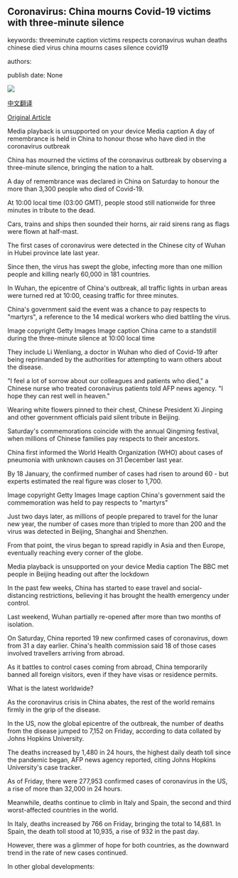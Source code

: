 ## Coronavirus: China mourns Covid-19 victims with three-minute silence

keywords: threeminute caption victims respects coronavirus wuhan deaths chinese died virus china mourns cases silence covid19

authors: 

publish date: None

![](https://ichef.bbci.co.uk/images/ic/1024x576/p088nwd9.jpg)

[中文翻译](Coronavirus%3A%20China%20mourns%20Covid-19%20victims%20with%20three-minute%20silence_zh.md)

[Original Article](https://www.bbc.com/news/world-asia-china-52162004)

Media playback is unsupported on your device Media caption A day of remembrance is held in China to honour those who have died in the coronavirus outbreak

China has mourned the victims of the coronavirus outbreak by observing a three-minute silence, bringing the nation to a halt.

A day of remembrance was declared in China on Saturday to honour the more than 3,300 people who died of Covid-19.

At 10:00 local time (03:00 GMT), people stood still nationwide for three minutes in tribute to the dead.

Cars, trains and ships then sounded their horns, air raid sirens rang as flags were flown at half-mast.

The first cases of coronavirus were detected in the Chinese city of Wuhan in Hubei province late last year.

Since then, the virus has swept the globe, infecting more than one million people and killing nearly 60,000 in 181 countries.

In Wuhan, the epicentre of China's outbreak, all traffic lights in urban areas were turned red at 10:00, ceasing traffic for three minutes.

China's government said the event was a chance to pay respects to "martyrs", a reference to the 14 medical workers who died battling the virus.

Image copyright Getty Images Image caption China came to a standstill during the three-minute silence at 10:00 local time

They include Li Wenliang, a doctor in Wuhan who died of Covid-19 after being reprimanded by the authorities for attempting to warn others about the disease.

"I feel a lot of sorrow about our colleagues and patients who died," a Chinese nurse who treated coronavirus patients told AFP news agency. "I hope they can rest well in heaven."

Wearing white flowers pinned to their chest, Chinese President Xi Jinping and other government officials paid silent tribute in Beijing.

Saturday's commemorations coincide with the annual Qingming festival, when millions of Chinese families pay respects to their ancestors.

China first informed the World Health Organization (WHO) about cases of pneumonia with unknown causes on 31 December last year.

By 18 January, the confirmed number of cases had risen to around 60 - but experts estimated the real figure was closer to 1,700.

Image copyright Getty Images Image caption China's government said the commemoration was held to pay respects to "martyrs"

Just two days later, as millions of people prepared to travel for the lunar new year, the number of cases more than tripled to more than 200 and the virus was detected in Beijing, Shanghai and Shenzhen.

From that point, the virus began to spread rapidly in Asia and then Europe, eventually reaching every corner of the globe.

Media playback is unsupported on your device Media caption The BBC met people in Beijing heading out after the lockdown

In the past few weeks, China has started to ease travel and social-distancing restrictions, believing it has brought the health emergency under control.

Last weekend, Wuhan partially re-opened after more than two months of isolation.

On Saturday, China reported 19 new confirmed cases of coronavirus, down from 31 a day earlier. China's health commission said 18 of those cases involved travellers arriving from abroad.

As it battles to control cases coming from abroad, China temporarily banned all foreign visitors, even if they have visas or residence permits.

What is the latest worldwide?

As the coronavirus crisis in China abates, the rest of the world remains firmly in the grip of the disease.

In the US, now the global epicentre of the outbreak, the number of deaths from the disease jumped to 7,152 on Friday, according to data collated by Johns Hopkins University.

The deaths increased by 1,480 in 24 hours, the highest daily death toll since the pandemic began, AFP news agency reported, citing Johns Hopkins University's case tracker.

As of Friday, there were 277,953 confirmed cases of coronavirus in the US, a rise of more than 32,000 in 24 hours.

Meanwhile, deaths continue to climb in Italy and Spain, the second and third worst-affected countries in the world.

In Italy, deaths increased by 766 on Friday, bringing the total to 14,681. In Spain, the death toll stood at 10,935, a rise of 932 in the past day.

However, there was a glimmer of hope for both countries, as the downward trend in the rate of new cases continued.

In other global developments: